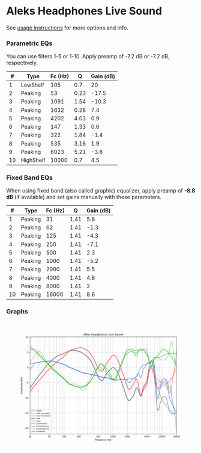 # Aleks Headphones Live Sound
See [usage instructions](https://github.com/jaakkopasanen/AutoEq#usage) for more options and info.

### Parametric EQs
You can use filters 1-5 or 1-10. Apply preamp of -7.2 dB or -7.2 dB, respectively.

|   # | Type      |   Fc (Hz) |    Q |   Gain (dB) |
|-----|-----------|-----------|------|-------------|
|   1 | LowShelf  |       105 | 0.7  |        20   |
|   2 | Peaking   |        53 | 0.23 |       -17.5 |
|   3 | Peaking   |      1091 | 1.54 |       -10.3 |
|   4 | Peaking   |      1632 | 0.28 |         7.4 |
|   5 | Peaking   |      4202 | 4.03 |         0.9 |
|   6 | Peaking   |       147 | 1.33 |         0.6 |
|   7 | Peaking   |       322 | 1.84 |        -1.4 |
|   8 | Peaking   |       535 | 3.16 |         1.9 |
|   9 | Peaking   |      6023 | 5.21 |        -3.8 |
|  10 | HighShelf |     10000 | 0.7  |         4.5 |

### Fixed Band EQs
When using fixed band (also called graphic) equalizer, apply preamp of **-8.8 dB** (if available) and set gains manually with these parameters.

|   # | Type    |   Fc (Hz) |    Q |   Gain (dB) |
|-----|---------|-----------|------|-------------|
|   1 | Peaking |        31 | 1.41 |         5.8 |
|   2 | Peaking |        62 | 1.41 |        -1.3 |
|   3 | Peaking |       125 | 1.41 |        -4.3 |
|   4 | Peaking |       250 | 1.41 |        -7.1 |
|   5 | Peaking |       500 | 1.41 |         2.3 |
|   6 | Peaking |      1000 | 1.41 |        -5.2 |
|   7 | Peaking |      2000 | 1.41 |         5.5 |
|   8 | Peaking |      4000 | 1.41 |         4.8 |
|   9 | Peaking |      8000 | 1.41 |         2   |
|  10 | Peaking |     16000 | 1.41 |         8.6 |

### Graphs
![](./Aleks%20Headphones%20Live%20Sound.png)
